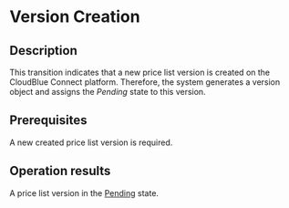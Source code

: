 # Version Creation
## Description
This transition indicates that a new price list version is created on the CloudBlue Connect platform. Therefore, the system generates a version object and assigns the *Pending* state to this version.   
## Prerequisites
A new created price list version is required.
## Operation results
A price list version in the [Pending](s-a-pending.html) state.
